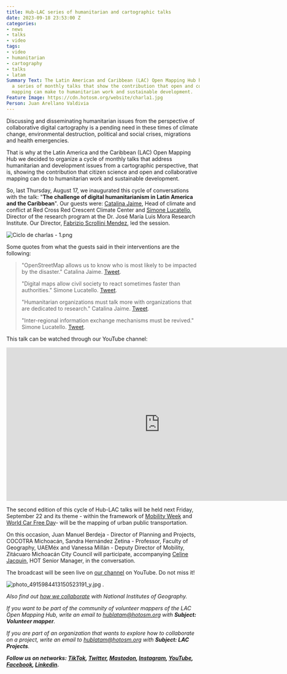 ```yaml
---
title: Hub-LAC series of humanitarian and cartographic talks
date: 2023-09-18 23:53:00 Z
categories:
- news
- talks
- video
tags:
- video
- humanitarian
- cartography
- talks
- latam
Summary Text: The Latin American and Caribbean (LAC) Open Mapping Hub has organized
  a series of monthly talks that show the contribution that open and collaborative
  mapping can make to humanitarian work and sustainable development.
Feature Image: https://cdn.hotosm.org/website/charla1.jpg
Person: Juan Arellano Valdivia
---
```


Discussing and disseminating humanitarian issues from the perspective of collaborative digital cartography is a pending need in these times of climate change, environmental destruction, political and social crises, migrations and health emergencies.

That is why at the Latin America and the Caribbean (LAC) Open Mapping Hub we decided to organize a cycle of monthly talks that address humanitarian and development issues from a cartographic perspective, that is, showing the contribution that citizen science and open and collaborative mapping can do to humanitarian work and sustainable development.

So, last Thursday, August 17, we inaugurated this cycle of conversations with the talk: "**The challenge of digital humanitarianism in Latin America and the Caribbean**". Our guests were: [Catalina Jaime](https://www.climatecentre.org/staff/catalina-jaime/), Head of climate and conflict at Red Cross Red Crescent Climate Center and [Simone Lucatello](https://www.institutomora.edu.mx/Investigacion/SimoneLucatello/SitePages/Inicio.aspx), Director of the research program at the Dr. José María Luis Mora Research Institute. Our Director, [Fabrizio Scrollini Mendez](https://www.hotosm.org/people/fabrizio-scrollini/), led the session.

![Ciclo de charlas - 1.png](https://cdn.hotosm.org/website/Ciclo+de+charlas+-+1.png)

Some quotes from what the guests said in their interventions are the following:

> "OpenStreetMap allows us to know who is most likely to be impacted by the disaster." Catalina Jaime. [Tweet](https://twitter.com/mapeoabierto_la/status/1692196940295938056).
>
> "Digital maps allow civil society to react sometimes faster than authorities." Simone Lucatello. [Tweet](https://twitter.com/mapeoabierto_la/status/1692198193604227472).
>
> "Humanitarian organizations must talk more with organizations that are dedicated to research." Catalina Jaime. [Tweet](https://twitter.com/mapeoabierto_la/status/1692200178013352215).
>
> "Inter-regional information exchange mechanisms must be revived." Simone Lucatello. [Tweet](https://twitter.com/mapeoabierto_la/status/1692201015032877324).

This talk can be watched through our YouTube channel:

<iframe width="800" height="400" src="https://www.youtube.com/embed/qbjhNFjrYq4" title="YouTube video player" frameborder="0" allow="accelerometer; autoplay; clipboard-write; encrypted-media; gyroscope; picture-in-picture; web-share" allowfullscreen></iframe>

The second edition of this cycle of Hub-LAC talks will be held next Friday, September 22 and its theme - within the framework of [Mobility Week](https://en.wikipedia.org/wiki/European_Mobility_Week) and [World Car Free Day](https://en.wikipedia.org/wiki/Car-free_days)- will be the mapping of urban public transportation.

On this occasion, Juan Manuel Berdeja - Director of Planning and Projects, COCOTRA Michoacán, Sandra Hernández Zetina - Professor, Faculty of Geography, UAEMéx and Vanessa Millán - Deputy Director of Mobility, Zitácuaro Michoacán City Council will participate, accompanying [Celine Jacquin](https://www.hotosm.org/people/celine-jacquin/), HOT Senior Manager, in the conversation.

The broadcast will be seen live on [our channel](https://www.youtube.com/@hubmapeoabiertoALC/streams) on YouTube. Do not miss it!

![photo_4915984413150523191_y.jpg](https://cdn.hotosm.org/website/photo_4915984413150523191_y.jpg)
.

*Also find out [how we collaborate](https://www.hotosm.org/updates/openstreetmap-y-las-cartografias-oficiales/) with National Institutes of Geography.*

*If you want to be part of the community of volunteer mappers of the LAC Open Mapping Hub, write an email to [hublatam@hotosm.org](https://www.hotosm.org/updates/mapping-as-a-response-to-the-disaster-in-esmeraldas-ecuador/hublatam@hotosm.org) with **Subject: Volunteer mapper**.*

*If you are part of an organization that wants to explore how to collaborate on a project, write an email to [hublatam@hotosm.org](https://www.hotosm.org/updates/mapping-as-a-response-to-the-disaster-in-esmeraldas-ecuador/hublatam@hotosm.org) with **Subject: LAC Projects**.*

***Follow us on networks: [TikTok](https://www.tiktok.com/@mapeoabierto_la?lang=es), [Twitter](https://twitter.com/mapeoabierto_la), [Mastodon](https://mapstodon.space/@mapeoabierto_la), [Instagram](https://www.instagram.com/mapeoabierto_la/), [YouTube](https://www.youtube.com/channel/UCTH6Z_QODJ4NmmBmubS68VA), [Facebook](https://www.facebook.com/Mapeo-abierto-Am%C3%A9rica-Latina-102804808622456/), [Linkedin](https://www.linkedin.com/showcase/91453300/admin/feed/posts/).***